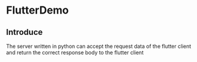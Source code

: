 # FlutterDemo

## Introduce

The server written in python can accept the request data of the flutter client and return the correct response body to the flutter client
